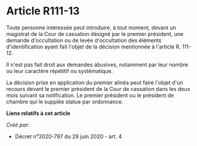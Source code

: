 # Article R111-13

Toute personne intéressée peut introduire, à tout moment, devant un magistrat de la Cour de cassation désigné par le premier
président, une demande d'occultation ou de levée d'occultation des éléments d'identification ayant fait l'objet de la
décision mentionnée à l'article R. 111-12.

Il n'est pas fait droit aux demandes abusives, notamment par leur nombre ou leur caractère répétitif ou systématique.

La décision prise en application du premier alinéa peut faire l'objet d'un recours devant le premier président de la Cour de
cassation dans les deux mois suivant sa notification. Le premier président ou le président de chambre qui le supplée statue
par ordonnance.

**Liens relatifs à cet article**

_Créé par_:

  - Décret n°2020-797 du 29 juin 2020 - art. 4
